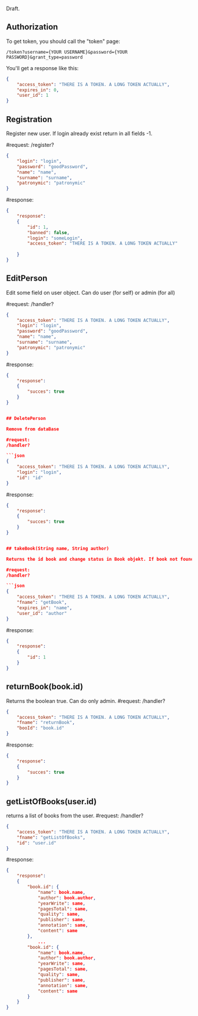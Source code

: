 Draft.

## Authorization

To get token, you should call the "token" page:

`/token?username={YOUR USERNAME}&password={YOUR PASSWORD}&grant_type=password`

You'll get a response like this:

```json
{
    "access_token": "THERE IS A TOKEN. A LONG TOKEN ACTUALLY",
    "expires_in": 0,
    "user_id": 1
}
```


## Registration

Register new user. If login already exist return in all fields -1.

#request:
/register?

```json
{
    "login": "login",
    "password": "goodPassword",
    "name": "name",
    "surname": "surname",
    "patronymic": "patronymic"
}
```

#response:
```json
{
    "response":
    {
        "id": 1,
        "banned": false,
        "login": "someLogin",
        "access_token": "THERE IS A TOKEN. A LONG TOKEN ACTUALLY"
        
    }
}
```

## EditPerson 

Edit some field on user object. Can do user (for self) or admin (for all)

#request:
/handler?

```json
{
    "access_token": "THERE IS A TOKEN. A LONG TOKEN ACTUALLY",
    "login": "login",
    "password": "goodPassword",
    "name": "name",
    "surname": "surname",
    "patronymic": "patronymic"
}
```

#response:
```json
{
    "response":
    {
        "succes": true
    }
}


## DeletePerson 

Remove from dataBase

#request:
/handler?

```json
{
    "access_token": "THERE IS A TOKEN. A LONG TOKEN ACTUALLY",
    "login": "login",
    "id": "id"
}
```

#response:
```json
{
    "response":
    {
        "succes": true
    }
}


## takeBook(String name, String author)

Returns the id book and change status in Book objekt. If book not found (or all in use) return -1. 

#request:
/handler?

```json
{
    "access_token": "THERE IS A TOKEN. A LONG TOKEN ACTUALLY",
    "fname": "getBook",
    "expires_in": "name",
    "user_id": "author"
}
```

#response:
```json
{
    "response":
    {
        "id": 1
    }
}
```

## returnBook(book.id)

Returns the boolean true. Can do only admin.
#request:
/handler?

```json
{
    "access_token": "THERE IS A TOKEN. A LONG TOKEN ACTUALLY",
    "fname": "returnBook",
    "booId": "book.id"
}
```

#response:
```json
{
    "response":
    {
        "succes": true
    }
}
```

## getListOfBooks(user.id)

returns a list of books from the user.
#request:
/handler?

```json
{
    "access_token": "THERE IS A TOKEN. A LONG TOKEN ACTUALLY",
    "fname": "getListOfBooks",
    "id": "user.id"
}
```

#response:
```json
{
    "response":
    {
        "book.id": {
            "name": book.name,
            "author": book.author,
            "yearWrite": same,
            "pagesTotal": same,
            "quality": same,
            "publisher": same,
            "annotation": same,
            "content": same
        },
            ...
        "book.id": {
            "name": book.name,
            "author": book.author,
            "yearWrite": same,
            "pagesTotal": same,
            "quality": same,
            "publisher": same,
            "annotation": same,
            "content": same
        }
    }
}
```

